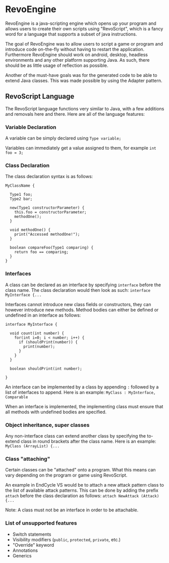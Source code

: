 # RevoEngine
RevoEngine is a java-scripting engine which opens up your program and allows users to create their own scripts using "RevoScript", which is a fancy word for a language that supports a subset of java instructions.

The goal of RevoEngine was to allow users to script a game or program and introduce code on-the-fly without having to restart the application. Furthermore RevoEngine should work on android, desktop, headless environments and any other platform supporting Java. As such, there should be as little usage of reflection as possible.

Another of the must-have goals was for the generated code to be able to extend Java classes. This was made possible by using the Adapter pattern.

## RevoScript Language

The RevoScript language functions very similar to Java, with a few additions and removals here and there. Here are all of the language features:

### Variable Declaration

A variable can be simply declared using `Type variable;`

Variables can immediately get a value assigned to them, for example `int foo = 3;`

### Class Declaration

The class declaration syntax is as follows:
```
MyClassName {
  
  Type1 foo;
  Type2 bar;
  
  new(Type1 constructorParameter) {
    this.foo = constructorParameter;
    methodOne();
  }
  
  void methodOne() {
    print("Accessed methodOne!");
  }
  
  boolean compareFoo(Type1 comparing) {
    return foo == comparing;
  }
}
```

### Interfaces

A class can be declared as an interface by specifying `interface` before the class name. The class declaration would then look as such: `interface MyInterface {...`

Interfaces cannot introduce new class fields or constructors, they can however introduce new methods.  Method bodies can either be defined or undefined in an interface as follows:
```
interface MyInterface {

  void count(int number) {
    for(int i=0; i < number; i++) {
      if (shouldPrint(number)) {
        print(number);
      }
    }
  }
  
  boolean shouldPrint(int number);

}
```

An interface can be implemented by a class by appending `:` followed by a list of interfaces to append. Here is an example: `MyClass : MyInterface, Comparable`

When an interface is implemented, the implementing class must ensure that all methods with undefined bodies are specified.

### Object inheritance, super classes

Any non-interface class can extend another class by specifying the to-extend class in round brackets after the class name. Here is an example: `MyClass (ArrayList) {...`

### Class "attaching"

Certain classes can be "attached" onto a program. What this means can vary depending on the program or game using RevoScript.

An example in EndCycle VS would be to attach a new attack pattern class to the list of available attack patterns. This can be done by adding the prefix `attach` before the class declaration as follows: `attach NewAttack (Attack) {...`

Note: A class must not be an interface in order to be attachable.

### List of unsupported features

* Switch statements
* Visibility modifiers (`public`, `protected`, `private`, etc.)
* "Override" keyword
* Annotations
* Generics
